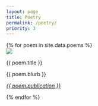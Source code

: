 ```yaml
---
layout: page
title: Poetry
permalink: /poetry/
priority: 3
---
```


<div class="poem-box">
  {% for poem in site.data.poems %}
    <div class="poem">
      <img class="poem-image" src="{{ poem.image }}"/>
      <div class="poem-text">
        <p><span class="poem-highlight poem-title"> {{ poem.title }} </span></p>
        <p><span class="poem-highlight"> {{ poem.blurb }} </span></p>
        <p><span class="poem-highlight"><i><a href="{{ poem.link }}"> {{ poem.publication }} </a></i></span></p>
      </div>
    </div>
  {% endfor %}
</div>

